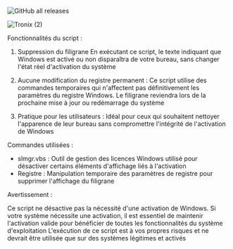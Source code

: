 ![GitHub all releases](https://img.shields.io/github/downloads/Tronix28/Suppression-Filigrane-Windows/total)

![Tronix (2)](https://github.com/user-attachments/assets/74ca6c59-936d-40f9-bd98-20175bdccad3)


Fonctionnalités du script :

1. Suppression du filigrane
   En exécutant ce script, le texte indiquant que Windows est activé ou non disparaîtra de votre bureau, sans changer l'état réel d'activation du système

2. Aucune modification du registre permanent :
   Ce script utilise des commandes temporaires qui n'affectent pas définitivement les paramètres du registre Windows. Le filigrane reviendra lors de la prochaine mise à jour ou redémarrage du système

3. Pratique pour les utilisateurs : 
   Idéal pour ceux qui souhaitent nettoyer l'apparence de leur bureau sans compromettre l'intégrité de l'activation de Windows
   
Commandes utilisées :

- slmgr.vbs : Outil de gestion des licences Windows utilisé pour désactiver certains éléments d'affichage liés à l'activation
- Registre : Manipulation temporaire des paramètres de registre pour supprimer l'affichage du filigrane
  
Avertissement :

Ce script ne désactive pas la nécessité d'une activation de Windows. Si votre système nécessite une activation, il est essentiel de maintenir l'activation valide pour bénéficier de toutes les fonctionnalités du système d'exploitation
L'exécution de ce script est à vos propres risques et ne devrait être utilisée que sur des systèmes légitimes et activés
